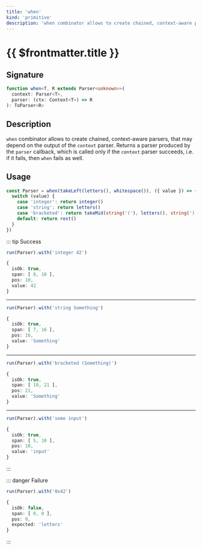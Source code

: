```yaml
---
title: 'when'
kind: 'primitive'
description: 'when combinator allows to create chained, context-aware parsers, that may depend on the output of the context parser.'
---
```


# {{ $frontmatter.title }} <Primitive />

## Signature

```ts
function when<T, R extends Parser<unknown>>(
  context: Parser<T>,
  parser: (ctx: Context<T>) => R
): ToParser<R>
```

## Description

`when` combinator allows to create chained, context-aware parsers, that may depend on the output of the `context` parser. Returns a parser produced by the `parser` callback, which is called only if the `context` parser succeeds, i.e. if it fails, then `when` fails as well.

## Usage

```ts
const Parser = when(takeLeft(letters(), whitespace()), ({ value }) => {
  switch (value) {
    case 'integer': return integer()
    case 'string': return letters()
    case 'bracketed': return takeMid(string('('), letters(), string(')'))
    default: return rest()
  }
})
```

::: tip Success
```ts
run(Parser).with('integer 42')

{
  isOk: true,
  span: [ 8, 10 ],
  pos: 10,
  value: 42
}
```
---
```ts
run(Parser).with('string Something')

{
  isOk: true,
  span: [ 7, 16 ],
  pos: 16,
  value: 'Something'
}
```
---
```ts
run(Parser).with('bracketed (Something)')

{
  isOk: true,
  span: [ 10, 21 ],
  pos: 21,
  value: 'Something'
}
```
---
```ts
run(Parser).with('some input')

{
  isOk: true,
  span: [ 5, 10 ],
  pos: 10,
  value: 'input'
}
```
:::

::: danger Failure
```ts
run(Parser).with('0x42')

{
  isOk: false,
  span: [ 0, 0 ],
  pos: 0,
  expected: 'letters'
}
```
:::
